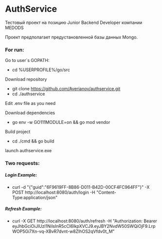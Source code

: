 # AuthService
Тестовый проект на позицию Junior Backend Developer компании MEDODS

Проект предполагает предустановленной базы данных Mongo. 

### For run:
Go to user`s GOPATH:
* cd %USERPROFILE%/go/src

Download repository
* git clone https://github.com/Averianov/authservice.git
* cd ./authservice

Edit .env file as you need

Download dependencies
* go env -w GO111MODULE=on && go mod vendor

Build project
* cd ./cmd && go build

launch authservice.exe

### Two requests:

##### Login Example:
* curl -d "{\"guid\":\"6F9619FF-8B86-D011-B42D-00CF4FC964FF\"}" -X POST http://localhost:8080/auth/login -H "Content-Type:application/json"

##### Refresh Example:
* curl -X GET http://localhost:8080/auth/refresh -H "Authorization: Bearer eyJhbGciOiJIUzI1NiIsInR5cCI6IkpXVCJ9.eyJBY2NvdW50SWQiOjF9.LrpWOP5Gi7Xn-vq-XBvR7dvnt-w8ZlhOS2qVfdv0t_M"
